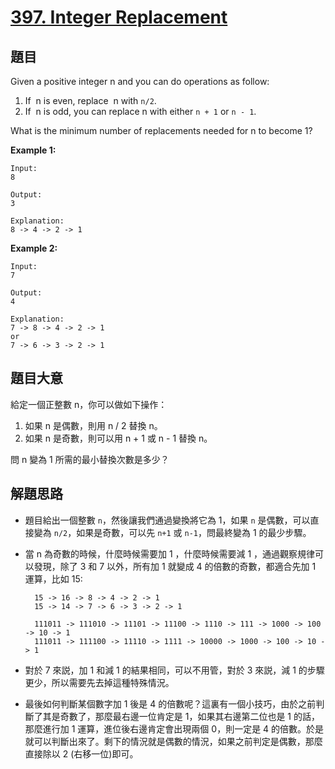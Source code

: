 # [397. Integer Replacement](https://leetcode.com/problems/integer-replacement/)


## 題目

Given a positive integer n and you can do operations as follow:

1. If  n is even, replace  n with `n/2`.
2. If  n is odd, you can replace n with either `n + 1` or `n - 1`.

What is the minimum number of replacements needed for n to become 1?

**Example 1:**

    Input:
    8
    
    Output:
    3
    
    Explanation:
    8 -> 4 -> 2 -> 1

**Example 2:**

    Input:
    7
    
    Output:
    4
    
    Explanation:
    7 -> 8 -> 4 -> 2 -> 1
    or
    7 -> 6 -> 3 -> 2 -> 1


## 題目大意

給定一個正整數 n，你可以做如下操作：

1. 如果 n 是偶數，則用 n / 2 替換 n。
2. 如果 n 是奇數，則可以用 n + 1 或 n - 1 替換 n。

問 n 變為 1 所需的最小替換次數是多少？


## 解題思路


- 題目給出一個整數 `n`，然後讓我們通過變換將它為 1，如果 `n` 是偶數，可以直接變為 `n/2`，如果是奇數，可以先 `n+1` 或 `n-1`，問最終變為 1 的最少步驟。
- 當 n 為奇數的時候，什麼時候需要加 1 ，什麼時候需要減 1 ，通過觀察規律可以發現，除了 3 和 7 以外，所有加 1 就變成 4 的倍數的奇數，都適合先加 1 運算，比如 15:

        15 -> 16 -> 8 -> 4 -> 2 -> 1
        15 -> 14 -> 7 -> 6 -> 3 -> 2 -> 1
        
        111011 -> 111010 -> 11101 -> 11100 -> 1110 -> 111 -> 1000 -> 100 -> 10 -> 1
        111011 -> 111100 -> 11110 -> 1111 -> 10000 -> 1000 -> 100 -> 10 -> 1

- 對於 7 來説，加 1 和減 1 的結果相同，可以不用管，對於 3 來説，減 1 的步驟更少，所以需要先去掉這種特殊情況。
- 最後如何判斷某個數字加 1 後是 4 的倍數呢？這裏有一個小技巧，由於之前判斷了其是奇數了，那麼最右邊一位肯定是 1，如果其右邊第二位也是 1 的話，那麼進行加 1 運算，進位後右邊肯定會出現兩個 0，則一定是 4 的倍數。於是就可以判斷出來了。剩下的情況就是偶數的情況，如果之前判定是偶數，那麼直接除以 2 (右移一位)即可。

